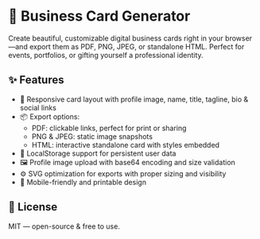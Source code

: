 # 🧾 Business Card Generator

Create beautiful, customizable digital business cards right in your browser—and export them as PDF, PNG, JPEG, or standalone HTML. Perfect for events, portfolios, or gifting yourself a professional identity.

## ✨ Features

- 🎨 Responsive card layout with profile image, name, title, tagline, bio & social links
- 📦 Export options:
    - PDF: clickable links, perfect for print or sharing
    - PNG & JPEG: static image snapshots
    - HTML: interactive standalone card with styles embedded
- 💾 LocalStorage support for persistent user data
- 🖼 Profile image upload with base64 encoding and size validation
- ⚙️ SVG optimization for exports with proper sizing and visibility
- 📱 Mobile-friendly and printable design

## 📜 License

MIT — open-source & free to use.